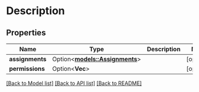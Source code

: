 # Description

## Properties

Name | Type | Description | Notes
------------ | ------------- | ------------- | -------------
**assignments** | Option<[**models::Assignments**](Assignments.md)> |  | [optional]
**permissions** | Option<**Vec<String>**> |  | [optional]

[[Back to Model list]](../README.md#documentation-for-models) [[Back to API list]](../README.md#documentation-for-api-endpoints) [[Back to README]](../README.md)


